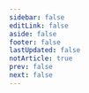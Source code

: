 ```yaml
---
sidebar: false
editLink: false
aside: false
footer: false
lastUpdated: false
notArticle: true
prev: false
next: false
---
```


<PageTable dirName="Vue"/>

